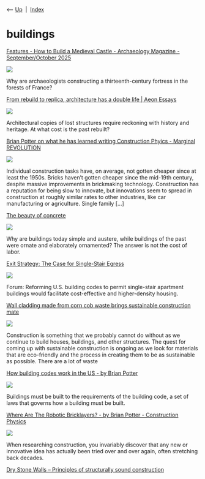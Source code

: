 <div class="nav">

⟵ [Up](index.html)  \|  [Index](index.html)

</div>

# buildings

<div class="cards">

<div class="card">

<div class="card-title">

[Features - How to Build a Medieval Castle - Archaeology Magazine -
September/October
2025](https://archaeology.org/issues/september-october-2025/features/how-to-build-a-medieval-castle/)

</div>

<div class="card-image">

[![](https://archaeology.org/wp-content/uploads/2025/07/SO25-Guedelon-Castle-Aerial-Featured.jpg)](https://archaeology.org/issues/september-october-2025/features/how-to-build-a-medieval-castle/)

</div>

Why are archaeologists constructing a thirteenth-century fortress in the
forests of France?

</div>

<div class="card">

<div class="card-title">

[From rebuild to replica, architecture has a double life \| Aeon
Essays](https://aeon.co/essays/from-rebuild-to-replica-architecture-has-a-double-life)

</div>

<div class="card-image">

[![](https://images.aeonmedia.co/images/c158666f-5e40-464e-8997-b82c970b1679/essay-maxim-mushnikov-grcjk_tghnm-unsplash.jpg?width=1200&quality=75&format=auto)](https://aeon.co/essays/from-rebuild-to-replica-architecture-has-a-double-life)

</div>

Architectural copies of lost structures require reckoning with history
and heritage. At what cost is the past rebuilt?

</div>

<div class="card">

<div class="card-title">

[Brian Potter on what he has learned writing Construction Phyics -
Marginal
REVOLUTION](https://marginalrevolution.com/marginalrevolution/2025/04/brian-potter-on-what-he-has-learned-writing-construction-phyics.html)

</div>

<div class="card-image">

[![](https://marginalrevolution.com/wp-content/uploads/2016/10/MR-logo-thumbnail.png)](https://marginalrevolution.com/marginalrevolution/2025/04/brian-potter-on-what-he-has-learned-writing-construction-phyics.html)

</div>

Individual construction tasks have, on average, not gotten cheaper
since at least the 1950s. Bricks haven’t gotten cheaper since the
mid-19th century, despite massive improvements in brickmaking
technology. Construction has a reputation for being slow to innovate,
but innovations seem to spread in construction at roughly similar rates
to other industries, like car manufacturing or agriculture. Single
family \[…\]

</div>

<div class="card">

<div class="card-title">

[The beauty of
concrete](https://worksinprogress.co/issue/the-beauty-of-concrete)

</div>

<div class="card-image">

[![](https://wip.gatspress.com/wp-content/uploads/2024/05/The-beauty-of-concrete-6.png)](https://worksinprogress.co/issue/the-beauty-of-concrete)

</div>

Why are buildings today simple and austere, while buildings of the past
were ornate and elaborately ornamented? The answer is not the cost of
labor.

</div>

<div class="card">

<div class="card-title">

[Exit Strategy: The Case for Single-Stair
Egress](https://www.architecturalrecord.com/articles/16880-exit-strategy-the-case-for-single-stair-egress)

</div>

<div class="card-image">

[![](https://www.architecturalrecord.com/ext/resources/Issues/2024/05-May/Stairs-BW-edited.jpg?height=635&t=1715314508&width=1200)](https://www.architecturalrecord.com/articles/16880-exit-strategy-the-case-for-single-stair-egress)

</div>

Forum: Reforming U.S. building codes to permit single-stair apartment
buildings would facilitate cost-effective and higher-density housing.

</div>

<div class="card">

<div class="card-title">

[Wall cladding made from corn cob waste brings sustainable construction
mate](https://www.yankodesign.com/2024/01/29/wall-cladding-made-from-corn-cob-waste-brings-sustainable-construction-materials)

</div>

<div class="card-image">

[![](https://www.yankodesign.com/images/design_news/2024/01/wall-cladding-made-from-corn-cob-waste-brings-sustainable-construction-materials/1.jpg)](https://www.yankodesign.com/2024/01/29/wall-cladding-made-from-corn-cob-waste-brings-sustainable-construction-materials)

</div>

Construction is something that we probably cannot do without as we
continue to build houses, buildings, and other structures. The quest for
coming up with sustainable construction is ongoing as we look for
materials that are eco-friendly and the process in creating them to be
as sustainable as possible. There are a lot of waste

</div>

<div class="card">

<div class="card-title">

[How building codes work in the US - by Brian
Potter](https://constructionphysics.substack.com/p/how-building-codes-work-in-the-us)

</div>

<div class="card-image">

[![](https://substackcdn.com/image/fetch/w_1200,h_600,c_fill,f_jpg,q_auto:good,fl_progressive:steep,g_auto/https%3A%2F%2Fbucketeer-e05bbc84-baa3-437e-9518-adb32be77984.s3.amazonaws.com%2Fpublic%2Fimages%2F19736ce5-8de4-4e6e-be4a-d7bf5f2d64cc_667x459.png)](https://constructionphysics.substack.com/p/how-building-codes-work-in-the-us)

</div>

Buildings must be built to the requirements of the building code, a set
of laws that governs how a building must be built.

</div>

<div class="card">

<div class="card-title">

[Where Are The Robotic Bricklayers? - by Brian Potter - Construction
Physics](https://constructionphysics.substack.com/p/where-are-the-robotic-bricklayers)

</div>

<div class="card-image">

[![](https://substackcdn.com/image/fetch/w_1200,h_600,c_fill,f_jpg,q_auto:good,fl_progressive:steep,g_auto/https%3A%2F%2Fbucketeer-e05bbc84-baa3-437e-9518-adb32be77984.s3.amazonaws.com%2Fpublic%2Fimages%2F3975fb2b-12f1-407a-b215-a96cfa777141_719x436.png)](https://constructionphysics.substack.com/p/where-are-the-robotic-bricklayers)

</div>

When researching construction, you invariably discover that any new or
innovative idea has actually been tried over and over again, often
stretching back decades.

</div>

<div class="card">

<div class="card-title">

[Dry Stone Walls – Principles of structurally sound
construction](https://www.masonrymagazine.com/blog/2018/11/01/dry-stone-walls-principles-of-structurally-sound-construction)

</div>

</div>

</div>
